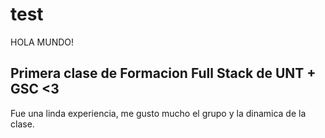 # test

HOLA MUNDO!

## Primera clase de Formacion Full Stack de UNT + GSC <3
 Fue una linda experiencia, me gusto mucho el grupo y la dinamica de la clase. 
